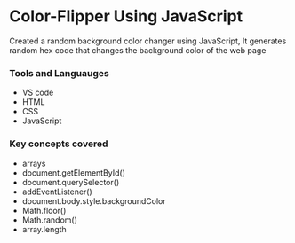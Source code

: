 # Color-Flipper Using JavaScript
Created a random background color changer using JavaScript, It generates random hex code that changes the background color of the web page 

### Tools and Languauges

* VS code 
* HTML
* CSS
* JavaScript 

### Key concepts covered
* arrays
* document.getElementById()
* document.querySelector()
* addEventListener()
* document.body.style.backgroundColor
* Math.floor()
* Math.random()
* array.length
